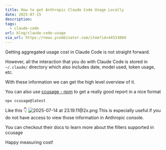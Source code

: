 ```yaml
---
title: How to get Anthropic Claude Code Usage Locally
date: 2025-07-15
description: 
tags:
  - claude-code
url: blog/claude-code-usage
via_url: https://news.ycombinator.com/item?id=44533004
---
```

Getting aggregated usage cost in Claude Code is not straight forward.

However, all the interaction that you do with Claude Code is stored in `~/.claude/` directory which also includes date, model used, token usage, etc.

With these information we can get the high level overview of it.

You can also use [ccusage - npm](https://www.npmjs.com/package/ccusage) to get a really good report in a nice format 

```shell
npx ccusage@latest
```

Like this 👇
![2025-07-14 at 23.19.11@2x.png](https://images.nesin.io/f_auto,q_auto/qblog/AIEngineerGuide/images/2025-07/2025-07-14-at-23.19.11-at-2x.png)
This is especially useful if you do not have access to view those information in Anthropic console.

You can checkout their docs to learn more about the filters supported in ccusage

Happy measuring cost!

